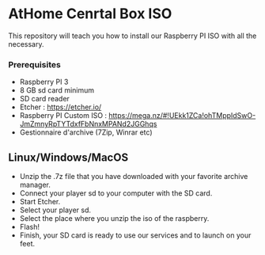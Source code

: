 # AtHome Cenrtal Box ISO
This repository will teach you how to install our Raspberry PI ISO with all the necessary.
### Prerequisites
- Raspberry PI 3
- 8 GB sd card minimum
- SD card reader
- Etcher : https://etcher.io/
- Raspberry PI Custom ISO : https://mega.nz/#!UEkk1ZCa!ohTMppIdSwO-JmZmnyRpTYTdxfFbNnxMPANd2JGGhqs
- Gestionnaire d'archive (7Zip, Winrar etc)


## Linux/Windows/MacOS
- Unzip the .7z file that you have downloaded with your favorite archive manager.
- Connect your player sd to your computer with the SD card.
- Start Etcher.
- Select your player sd.
- Select the place where you unzip the iso of the raspberry.
- Flash!
- Finish, your SD card is ready to use our services and to launch on your feet.
